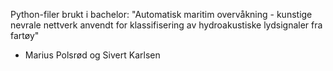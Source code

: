 Python-filer brukt i bachelor: "Automatisk maritim overvåkning - kunstige nevrale nettverk anvendt for klassifisering av hydroakustiske lydsignaler fra fartøy"
- Marius Polsrød og Sivert Karlsen

